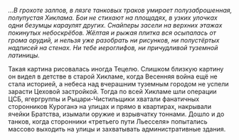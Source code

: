 *…В грохоте залпов, в лязге танковых траков умирает полузаброшенная, полупустая Хиклама. Бои не стихают на площадях, в узких улочках одни безумцы караулят других. Снайперы засели на верхних этажах покинутых небоскрёбов. Жёлтая и рыжая плитка вся осыпалась от грома орудий, и нельзя уже разобрать ни рисунков, ни полустёртых надписей на стенах. Ни тебе иероглифов, ни причудливой туземной латиницы.*

Такая картина рисовалась иногда Тецелю. Слишком близкую картину он видел в детстве в старой Хикламе, когда Весенняя война ещё не стала историей, а небеса над вчерашним туземным городом не успели зарасти Цеховой застройкой. Тогда по всей Хикламе шли операции ЦСБ, ягергруппы и Рыцари-Чистильщики хватали фанатичных сторонников Куроганэ на улицах и прямо в квартирах, накрывали ячейки Братства, изымали оружие и взрывчатку тоннами. Дошло и до танков, когда сторонники «третьего пути Льесселя» попытались массово выходить на улицы и захватывать административные здания.

